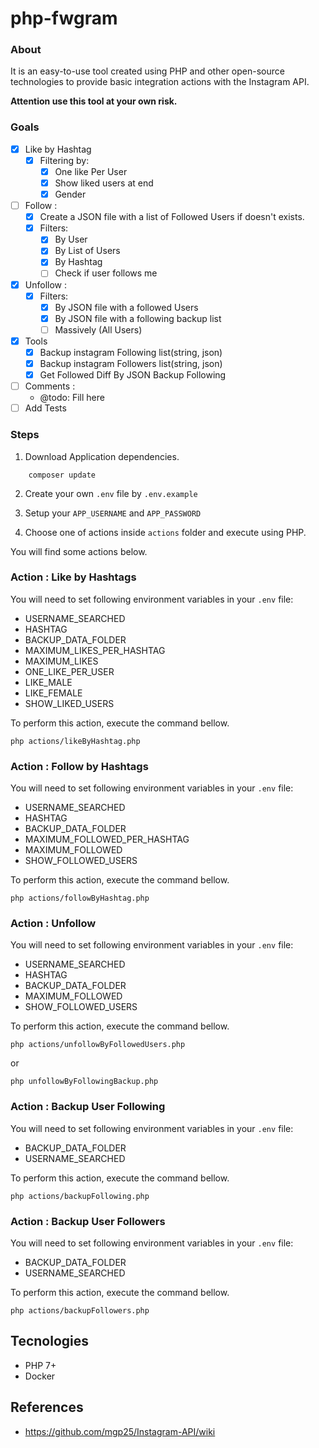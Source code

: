 # php-fwgram

### About
It is an easy-to-use tool created using PHP and other open-source technologies to provide basic integration actions with the Instagram API.

**Attention use this tool at your own risk.**

### Goals
- [x] Like by Hashtag 
    - [x] Filtering by:
        - [x] One like Per User
        - [x] Show liked users at end
        - [x] Gender 
- [ ] Follow :
    - [x] Create a JSON file with a list of Followed Users if doesn't exists.
    - [x] Filters: 
        - [x] By User 
        - [x] By List of Users 
        - [x] By Hashtag
        - [ ] Check if user follows me
- [x] Unfollow :
    - [x] Filters:  
        - [x] By JSON file with a followed Users
        - [x] By JSON file with a following backup list
        - [ ] Massively (All Users)
- [x] Tools
    - [x] Backup instagram Following list(string, json)
    - [x] Backup instagram Followers list(string, json)
    - [x] Get Followed Diff By JSON Backup Following
- [ ] Comments :
    - @todo: Fill here
- [ ] Add Tests

### Steps

1. Download Application dependencies.
```
    composer update
```

2. Create your own ```.env``` file by  ```.env.example```

3. Setup your ```APP_USERNAME``` and ```APP_PASSWORD```

4. Choose one of actions inside ```actions``` folder and execute using PHP.

You will find some actions below. 

### Action : Like by Hashtags

You will need to set following environment variables in your ```.env``` file:
- USERNAME_SEARCHED
- HASHTAG
- BACKUP_DATA_FOLDER
- MAXIMUM_LIKES_PER_HASHTAG
- MAXIMUM_LIKES
- ONE_LIKE_PER_USER
- LIKE_MALE
- LIKE_FEMALE
- SHOW_LIKED_USERS

To perform this action, execute the command bellow.
```
php actions/likeByHashtag.php
```

### Action : Follow by Hashtags

You will need to set following environment variables in your ```.env``` file:
- USERNAME_SEARCHED
- HASHTAG
- BACKUP_DATA_FOLDER
- MAXIMUM_FOLLOWED_PER_HASHTAG
- MAXIMUM_FOLLOWED
- SHOW_FOLLOWED_USERS

To perform this action, execute the command bellow.
```
php actions/followByHashtag.php
```

### Action : Unfollow 

You will need to set following environment variables in your ```.env``` file:
- USERNAME_SEARCHED
- HASHTAG
- BACKUP_DATA_FOLDER
- MAXIMUM_FOLLOWED
- SHOW_FOLLOWED_USERS

To perform this action, execute the command bellow.
```
php actions/unfollowByFollowedUsers.php
```

or 
```
php unfollowByFollowingBackup.php
```

### Action : Backup User Following

You will need to set following environment variables in your ```.env``` file:
- BACKUP_DATA_FOLDER
- USERNAME_SEARCHED

To perform this action, execute the command bellow.
```
php actions/backupFollowing.php
```

### Action : Backup User Followers

You will need to set following environment variables in your ```.env``` file:
- BACKUP_DATA_FOLDER
- USERNAME_SEARCHED

To perform this action, execute the command bellow.
```
php actions/backupFollowers.php
```

## Tecnologies
- PHP 7+
- Docker

## References
- https://github.com/mgp25/Instagram-API/wiki
